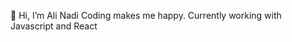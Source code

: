 👋 Hi, I’m Ali Nadi
Coding makes me happy.
Currently working with Javascript and React

<!---
Slither101011/Slither101011 is a ✨ special ✨ repository because its `README.md` (this file) appears on your GitHub profile.
You can click the Preview link to take a look at your changes.
--->
